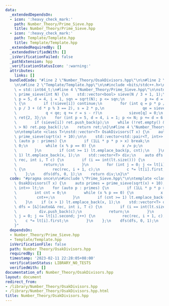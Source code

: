 ```yaml
---
data:
  _extendedDependsOn:
  - icon: ':heavy_check_mark:'
    path: Number_Theory/Prime_Sieve.hpp
    title: Number_Theory/Prime_Sieve.hpp
  - icon: ':heavy_check_mark:'
    path: Template/Template.hpp
    title: Template/Template.hpp
  _extendedRequiredBy: []
  _extendedVerifiedWith: []
  _isVerificationFailed: false
  _pathExtension: hpp
  _verificationStatusIcon: ':warning:'
  attributes:
    links: []
  bundledCode: "#line 2 \"Number_Theory/OsakDivisors.hpp\"\n\n#line 2 \"Number_Theory/Prime_Sieve.hpp\"\
    \n\n#line 2 \"Template/Template.hpp\"\n\n#include <bits/stdc++.h>\n\nusing i64\
    \ = std::int64_t;\n#line 4 \"Number_Theory/Prime_Sieve.hpp\"\n\nstd::vector<int>\
    \ prime_sieve(int N) {\n    std::vector<bool> sieve(N / 3 + 1, 1);\n    for (int\
    \ p = 5, d = 4, i = 1, sqn = sqrt(N); p <= sqn;\n         p += d = 6 - d, i++)\
    \ {\n        if (!sieve[i]) continue;\n        for (int q = p * p / 3, r = d *\
    \ p / 3 + (d * p % 3 == 2), s = 2 * p,\n                 qe = sieve.size();\n\
    \             q < qe; q += r = s - r)\n            sieve[q] = 0;\n    }\n    std::vector<int>\
    \ ret{2, 3};\n    for (int p = 5, d = 4, i = 1; p <= N; p += d = 6 - d, i++)\n\
    \        if (sieve[i]) ret.push_back(p);\n    while (!ret.empty() && ret.back()\
    \ > N) ret.pop_back();\n    return ret;\n}\n#line 4 \"Number_Theory/OsakDivisors.hpp\"\
    \n\ntemplate <class T>\nstd::vector<T> OsakDivisors(T x) {\n    auto primes =\
    \ prime_sieve(sqrt(x) + 10);\n\n    std::vector<std::pair<T, int>> lt;\n    for\
    \ (auto p : primes) {\n        if (1LL * p * p > x) break;\n        int cnt =\
    \ 0;\n        while (x % p == 0) {\n            x /= p;\n            cnt++;\n\
    \        }\n        if (cnt >= 1) lt.emplace_back(p, cnt);\n    }\n    if (x >\
    \ 1) lt.emplace_back(x, 1);\n    std::vector<T> div;\n    auto dfs = [&](auto&&\
    \ rec, int i, T c) {\n        if (i == int(lt.size())) {\n            div.push_back(c);\n\
    \            return;\n        }\n        for (int j = 0; j <= lt[i].second; j++)\
    \ {\n            rec(rec, i + 1, c);\n            c *= lt[i].first;\n        }\n\
    \    };\n    dfs(dfs, 0, 1);\n    return div;\n}\n"
  code: "#pragma once\n\n#include \"Prime_Sieve.hpp\"\n\ntemplate <class T>\nstd::vector<T>\
    \ OsakDivisors(T x) {\n    auto primes = prime_sieve(sqrt(x) + 10);\n\n    std::vector<std::pair<T,\
    \ int>> lt;\n    for (auto p : primes) {\n        if (1LL * p * p > x) break;\n\
    \        int cnt = 0;\n        while (x % p == 0) {\n            x /= p;\n   \
    \         cnt++;\n        }\n        if (cnt >= 1) lt.emplace_back(p, cnt);\n\
    \    }\n    if (x > 1) lt.emplace_back(x, 1);\n    std::vector<T> div;\n    auto\
    \ dfs = [&](auto&& rec, int i, T c) {\n        if (i == int(lt.size())) {\n  \
    \          div.push_back(c);\n            return;\n        }\n        for (int\
    \ j = 0; j <= lt[i].second; j++) {\n            rec(rec, i + 1, c);\n        \
    \    c *= lt[i].first;\n        }\n    };\n    dfs(dfs, 0, 1);\n    return div;\n\
    }"
  dependsOn:
  - Number_Theory/Prime_Sieve.hpp
  - Template/Template.hpp
  isVerificationFile: false
  path: Number_Theory/OsakDivisors.hpp
  requiredBy: []
  timestamp: '2023-02-11 22:28:05+08:00'
  verificationStatus: LIBRARY_NO_TESTS
  verifiedWith: []
documentation_of: Number_Theory/OsakDivisors.hpp
layout: document
redirect_from:
- /library/Number_Theory/OsakDivisors.hpp
- /library/Number_Theory/OsakDivisors.hpp.html
title: Number_Theory/OsakDivisors.hpp
---
```

